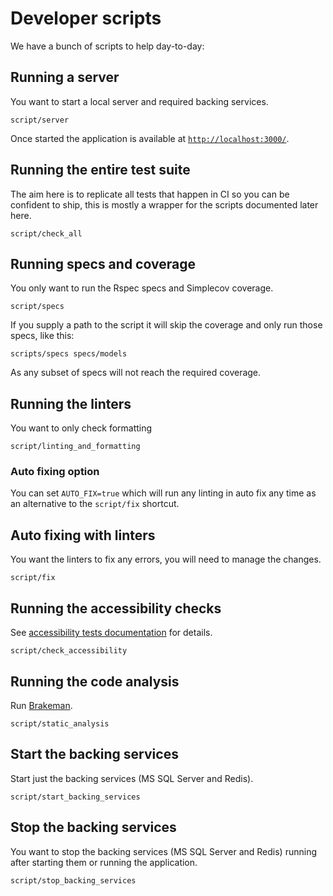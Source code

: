 # Developer scripts

We have a bunch of scripts to help day-to-day:

## Running a server

You want to start a local server and required backing services.

`script/server`

Once started the application is available at
[`http://localhost:3000/`](http://localhost:3000/).

## Running the entire test suite

The aim here is to replicate all tests that happen in CI so you can be confident
to ship, this is mostly a wrapper for the scripts documented later here.

`script/check_all`

## Running specs and coverage

You only want to run the Rspec specs and Simplecov coverage.

`script/specs`

If you supply a path to the script it will skip the coverage and only run those
specs, like this:

`scripts/specs specs/models`

As any subset of specs will not reach the required coverage.

## Running the linters

You want to only check formatting

`script/linting_and_formatting`

### Auto fixing option

You can set `AUTO_FIX=true` which will run any linting in auto fix any time as
an alternative to the `script/fix` shortcut.

## Auto fixing with linters

You want the linters to fix any errors, you will need to manage the changes.

`script/fix`

## Running the accessibility checks

See [accessibility tests documentation](/doc/accessibility-tests.md) for
details.

`script/check_accessibility`

## Running the code analysis

Run [Brakeman](https://brakemanscanner.org/).

`script/static_analysis`

## Start the backing services

Start just the backing services (MS SQL Server and Redis).

`script/start_backing_services`

## Stop the backing services

You want to stop the backing services (MS SQL Server and Redis) running after
starting them or running the application.

`script/stop_backing_services`
